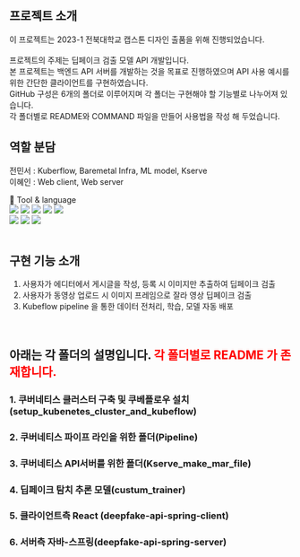 ## 프로젝트 소개

이 프로젝트는 2023-1 전북대학교 캡스톤 디자인 출품을 위해 진행되었습니다.<br><br>
프로젝트의 주제는 딥페이크 검출 모델 API 개발입니다.<br>
본 프로젝트는 백엔드 API 서버를 개발하는 것을 목표로 진행하였으며 API 사용 예시를 위한 간단한 클라이언트를 구현하였습니다. <br>
GitHub 구성은 6개의 폴더로 이루어지며 각 폴더는 구현해야 할 기능별로 나누어져 있습니다.<br>
각 폴더별로 README와 COMMAND 파일을 만들어 사용법을 작성 해 두었습니다. <br>

## 역할 분담

전민서 : Kuberflow, Baremetal Infra, ML model, Kserve <br>
이혜인 : Web client, Web server 

📌 Tool & language <br>
<img src="https://img.shields.io/badge/java-F7DF1E?style=flat&logo=java&logoColor=white"/>
<img src="https://img.shields.io/badge/javascript-F7DF1E?style=flat&logo=javascript&logoColor=white"/>
<img src="https://img.shields.io/badge/react-61DAFB?style=flat&logo=react&logoColor=white"/>
<img src="https://img.shields.io/badge/springboot-6DB33F?style=flat&logo=springboot&logoColor=white"/>
<img src="https://img.shields.io/badge/pytorch-EE4C2C?style=flat&logo=pytorch&logoColor=white"/><br>
<img src="https://img.shields.io/badge/python-3776AB?style=flat&logo=python&logoColor=white"/>
<img src="https://img.shields.io/badge/kubernetes-326CE5?style=flat&logo=kubernetes&logoColor=white"/>
<img src="https://img.shields.io/badge/kubeflow-326CE5?style=flat&logo=kubeflow&logoColor=white"/><br><br>

## 구현 기능 소개
1. 사용자가 에디터에서 게시글을 작성, 등록 시 이미지만 추출하여 딥페이크 검출
2. 사용자가 동영상 업로드 시 이미지 프레임으로 잘라 영상 딥페이크 검출
3. Kubeflow pipeline 을 통한 데이터 전처리, 학습, 모델 자동 배포
<br>

## 아래는 각 폴더의 설명입니다. <span style="color:red">각 폴더별로 README 가 존재합니다.</span>
### 1. 쿠버네티스 클러스터 구축 및 쿠베플로우 설치(setup_kubenetes_cluster_and_kubeflow)
### 2. 쿠버네티스 파이프 라인을 위한 폴더(Pipeline)
### 3. 쿠버네티스 API서버를 위한 폴더(Kserve_make_mar_file)
### 4. 딥페이크 탐치 추론 모델(custum_trainer)
### 5. 클라이언트측 React (deepfake-api-spring-client) 
### 6. 서버측 자바-스프링(deepfake-api-spring-server)

